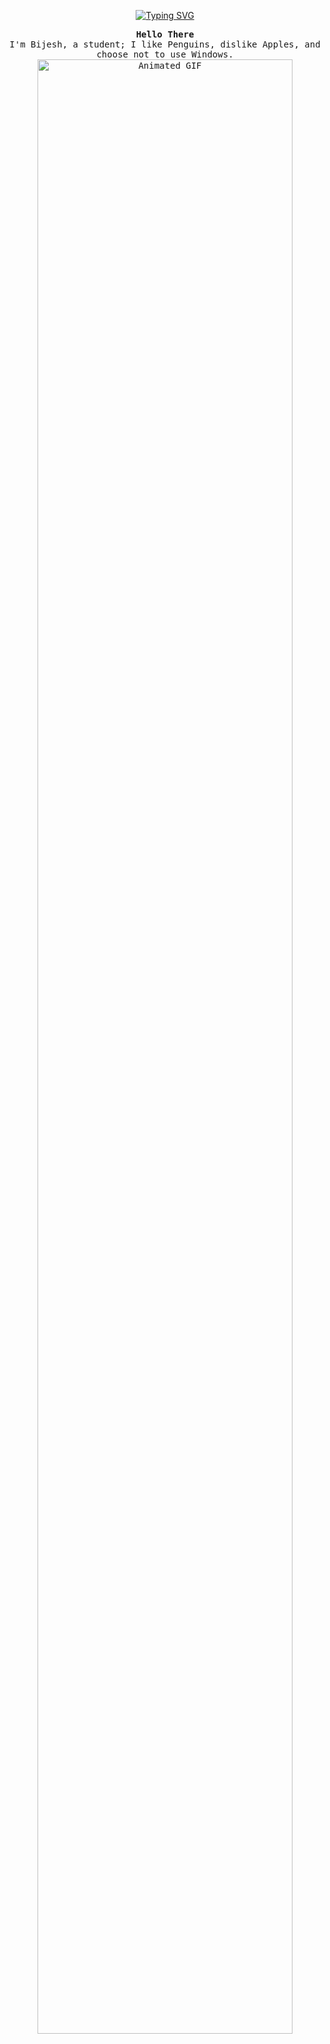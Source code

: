 <p align="center">
  <a href="https://git.io/typing-svg">
    <img src="https://readme-typing-svg.herokuapp.com?font=Fira+Code&pause=1000&random=false&width=435&lines=Complex+simplicity%3A+I+use+Linux." alt="Typing SVG" />
  </a>
</p>
<p align="center">
  <samp>
    <b>
      Hello There
            </b>
        <br>
      I'm Bijesh, a student; I like Penguins, dislike Apples, and choose not to use Windows.
    <br>
    <img src="https://raw.githubusercontent.com/BIIJESH/BIIJESH/main/animated.gif" alt="Animated GIF" width="90%">
  </samp>
</p>
